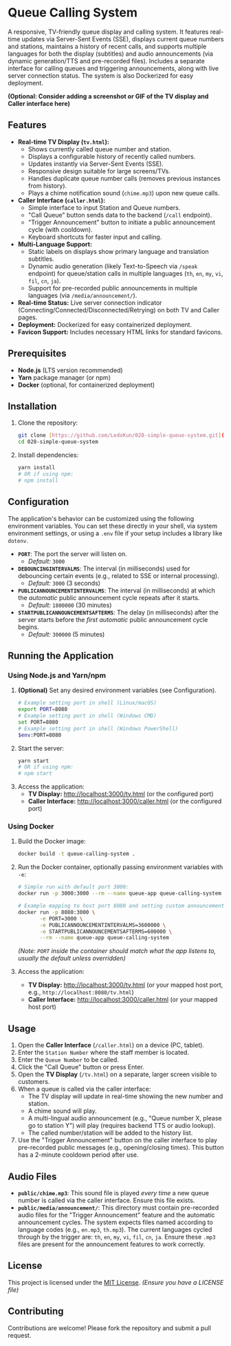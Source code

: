 # Queue Calling System

A responsive, TV-friendly queue display and calling system. It features real-time updates via Server-Sent Events (SSE), displays current queue numbers and stations, maintains a history of recent calls, and supports multiple languages for both the display (subtitles) and audio announcements (via dynamic generation/TTS and pre-recorded files). Includes a separate interface for calling queues and triggering announcements, along with live server connection status. The system is also Dockerized for easy deployment.

**(Optional: Consider adding a screenshot or GIF of the TV display and Caller interface here)**

## Features

-   **Real-time TV Display (`tv.html`):**
    -   Shows currently called queue number and station.
    -   Displays a configurable history of recently called numbers.
    -   Updates instantly via Server-Sent Events (SSE).
    -   Responsive design suitable for large screens/TVs.
    -   Handles duplicate queue number calls (removes previous instances from history).
    -   Plays a chime notification sound (`chime.mp3`) upon new queue calls.
-   **Caller Interface (`caller.html`):**
    -   Simple interface to input Station and Queue numbers.
    -   "Call Queue" button sends data to the backend (`/call` endpoint).
    -   "Trigger Announcement" button to initiate a public announcement cycle (with cooldown).
    -   Keyboard shortcuts for faster input and calling.
-   **Multi-Language Support:**
    -   Static labels on displays show primary language and translation subtitles.
    -   Dynamic audio generation (likely Text-to-Speech via `/speak` endpoint) for queue/station calls in multiple languages (`th`, `en`, `my`, `vi`, `fil`, `cn`, `ja`).
    -   Support for pre-recorded public announcements in multiple languages (via `/media/announcement/`).
-   **Real-time Status:** Live server connection indicator (Connecting/Connected/Disconnected/Retrying) on both TV and Caller pages.
-   **Deployment:** Dockerized for easy containerized deployment.
-   **Favicon Support:** Includes necessary HTML links for standard favicons.

## Prerequisites

-   **Node.js** (LTS version recommended)
-   **Yarn** package manager (or npm)
-   **Docker** (optional, for containerized deployment)

## Installation

1.  Clone the repository:
    ```bash
    git clone [https://github.com/LedoKun/028-simple-queue-system.git](https://github.com/LedoKun/028-simple-queue-system.git)
    cd 028-simple-queue-system
    ```

2.  Install dependencies:
    ```bash
    yarn install
    # OR if using npm:
    # npm install
    ```

## Configuration

The application's behavior can be customized using the following environment variables. You can set these directly in your shell, via system environment settings, or using a `.env` file if your setup includes a library like `dotenv`.

-   **`PORT`**: The port the server will listen on.
    -   *Default:* `3000`
-   **`DEBOUNCINGINTERVALMS`**: The interval (in milliseconds) used for debouncing certain events (e.g., related to SSE or internal processing).
    -   *Default:* `3000` (3 seconds)
-   **`PUBLICANNOUNCEMENTINTERVALMS`**: The interval (in milliseconds) at which the *automatic* public announcement cycle repeats after it starts.
    -   *Default:* `1800000` (30 minutes)
-   **`STARTPUBLICANNOUNCEMENTSAFTERMS`**: The delay (in milliseconds) after the server starts before the *first automatic* public announcement cycle begins.
    -   *Default:* `300000` (5 minutes)

## Running the Application

### Using Node.js and Yarn/npm

1.  **(Optional)** Set any desired environment variables (see Configuration).
    ```bash
    # Example setting port in shell (Linux/macOS)
    export PORT=8080
    # Example setting port in shell (Windows CMD)
    set PORT=8080
    # Example setting port in shell (Windows PowerShell)
    $env:PORT=8080
    ```
2.  Start the server:
    ```bash
    yarn start
    # OR if using npm:
    # npm start
    ```
3.  Access the application:
    * **TV Display:** [http://localhost:3000/tv.html](http://localhost:3000/tv.html) (or the configured port)
    * **Caller Interface:** [http://localhost:3000/caller.html](http://localhost:3000/caller.html) (or the configured port)

### Using Docker

1.  Build the Docker image:
    ```bash
    docker build -t queue-calling-system .
    ```

2.  Run the Docker container, optionally passing environment variables with `-e`:
    ```bash
    # Simple run with default port 3000:
    docker run -p 3000:3000 --rm --name queue-app queue-calling-system

    # Example mapping to host port 8080 and setting custom announcement intervals:
    docker run -p 8080:3000 \
           -e PORT=3000 \
           -e PUBLICANNOUNCEMENTINTERVALMS=3600000 \
           -e STARTPUBLICANNOUNCEMENTSAFTERMS=600000 \
           --rm --name queue-app queue-calling-system
    ```
    *(Note: `PORT` inside the container should match what the app listens to, usually the default unless overridden)*

3.  Access the application:
    * **TV Display:** [http://localhost:3000/tv.html](http://localhost:3000/tv.html) (or your mapped host port, e.g., `http://localhost:8080/tv.html`)
    * **Caller Interface:** [http://localhost:3000/caller.html](http://localhost:3000/caller.html) (or your mapped host port)

## Usage

1.  Open the **Caller Interface** (`/caller.html`) on a device (PC, tablet).
2.  Enter the `Station Number` where the staff member is located.
3.  Enter the `Queue Number` to be called.
4.  Click the "Call Queue" button or press Enter.
5.  Open the **TV Display** (`/tv.html`) on a separate, larger screen visible to customers.
6.  When a queue is called via the caller interface:
    * The TV display will update in real-time showing the new number and station.
    * A chime sound will play.
    * A multi-lingual audio announcement (e.g., "Queue number X, please go to station Y") will play (requires backend TTS or audio lookup).
    * The called number/station will be added to the history list.
7.  Use the "Trigger Announcement" button on the caller interface to play pre-recorded public messages (e.g., opening/closing times). This button has a 2-minute cooldown period after use.

## Audio Files

-   **`public/chime.mp3`**: This sound file is played *every time* a new queue number is called via the caller interface. Ensure this file exists.
-   **`public/media/announcement/`**: This directory must contain pre-recorded audio files for the "Trigger Announcement" feature and the automatic announcement cycles. The system expects files named according to language codes (e.g., `en.mp3`, `th.mp3`). The current languages cycled through by the trigger are: `th`, `en`, `my`, `vi`, `fil`, `cn`, `ja`. Ensure these `.mp3` files are present for the announcement features to work correctly.

## License

This project is licensed under the [MIT License](LICENSE). *(Ensure you have a LICENSE file)*

## Contributing

Contributions are welcome! Please fork the repository and submit a pull request.